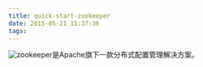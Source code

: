 ```yaml
---
title: quick-start-zookeeper
date: 2015-05-21 15:37:36
tags:
---
```


![zookeeper](https://zookeeper.apache.org/doc/r3.4.8/images/zookeeper_small.gif)是Apache旗下一款分布式配置管理解决方案。
<!-- more -->

